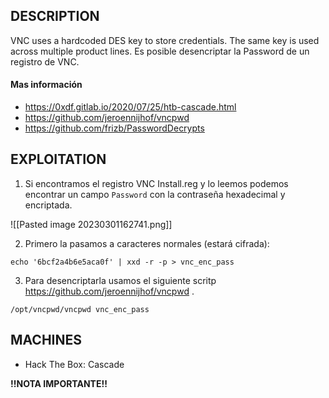 ## DESCRIPTION

VNC uses a hardcoded DES key to store credentials. The same key is used across multiple product lines.
Es posible desencriptar la Password de un registro de VNC.

#### Mas información
* https://0xdf.gitlab.io/2020/07/25/htb-cascade.html
* https://github.com/jeroennijhof/vncpwd
* https://github.com/frizb/PasswordDecrypts

## EXPLOITATION

1. Si encontramos el registro VNC Install.reg y lo leemos podemos encontrar un campo `Password` con la contraseña hexadecimal y encriptada.

![[Pasted image 20230301162741.png]]

2. Primero la pasamos a caracteres normales (estará cifrada):
```
echo '6bcf2a4b6e5aca0f' | xxd -r -p > vnc_enc_pass
```
 
3. Para desencriptarla usamos el siguiente scritp https://github.com/jeroennijhof/vncpwd .

```
/opt/vncpwd/vncpwd vnc_enc_pass
```


## MACHINES

* Hack The Box: Cascade

**!!NOTA IMPORTANTE!!** 